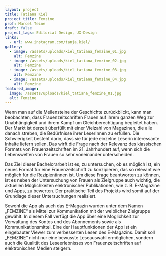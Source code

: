 ```yaml
---
layout: project
title: Tatiana Kiel
project_title: Femzine
prof: Marcel Teine
draft: false
project_tags: Editorial Design, UX-Design
links:
  - url: www.instagram.com/tanja.kiel/
gallery:
  - image: /assets/uploads/kiel_tatiana_femzine_01.jpg
    alt: Femzine
  - image: /assets/uploads/kiel_tatiana_femzine_02.jpg
    alt: Femzine
  - image: /assets/uploads/kiel_tatiana_femzine_03.jpg
    alt: Femzine
  - image: /assets/uploads/kiel_tatiana_femzine_04.jpg
    alt: Femzine
featured_image:
  image: /assets/uploads/kiel_tatiana_femzine_01.jpg
  alt: Femzine
---
```

Wenn man auf die Meilensteine der Geschichte zurückblickt, kann man beobachten, dass Frauenzeitschriften Frauen auf ihrem ganzen Weg zur Unabhängigkeit und ihrem Kampf um Gleichberechtigung begleitet haben. Der Markt ist derzeit überfüllt mit einer Vielzahl von Magazinen, die alle danach streben, die Bedürfnisse ihrer Leserinnen zu erfüllen. Die Schwierigkeit besteht darin, dass sie für jede einzelne Leserin interessante Inhalte liefern sollen. Das wirft die Frage nach der Relevanz des klassischen Formats von Frauenzeitschriften im 21. Jahrhundert auf, wenn sich die Lebenswelten von Frauen so sehr voneinander unterscheiden.

Das Ziel dieser Bachelorarbeit ist es, zu untersuchen, ob es möglich ist, ein neues Format für eine Frauenzeitschrift zu konzipieren, das so relevant wie möglich für die Rezipientinnen ist. Um diese Frage beantworten zu können, ist es neben der Untersuchung von Frauen als Zielgruppe auch wichtig, die aktuellen Möglichkeiten elektronischer Publikationen, wie z. B. E-Magazine und Apps, zu bewerten. Der praktische Teil des Projekts wird somit auf der Grundlage dieser Untersuchungen realisiert.

Sowohl die App als auch das E-Magazin wurden unter dem Namen „FEMZINE“ als Mittel zur Kommunikation mit der weiblicher Zielgruppe gewählt. In diesem Fall verfügt die App über eine Möglichkeit zur Verwaltung des Kontos und des Abonnements sowie als Kommunikationsmittel. Eine der Hauptfunktionen der App ist ein eingebauter Viewer zum verbesserten Lesen des E-Magazins. Damit soll „FEMZINE“ nicht nur eine bewusste Leseauswahl ermöglichen, sondern auch die Qualität des Leseerlebnisses von Frauenzeitschriften auf elektronischen Medien steigern.